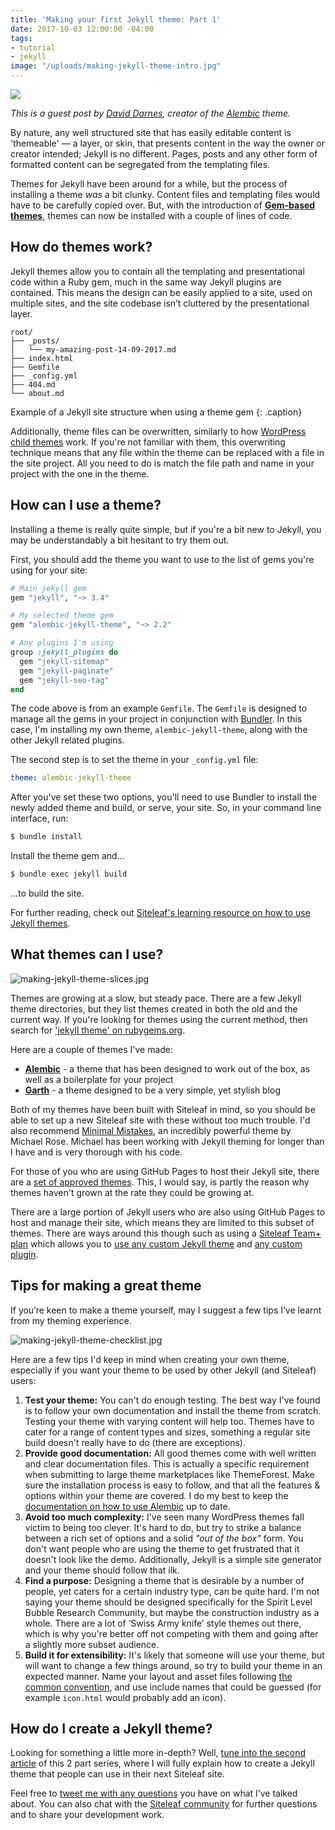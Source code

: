 ```yaml
---
title: 'Making your first Jekyll theme: Part 1'
date: 2017-10-03 12:00:00 -04:00
tags:
- tutorial
- jekyll
image: "/uploads/making-jekyll-theme-intro.jpg"
---
```


![](/uploads/making-jekyll-theme-intro.jpg)

*This is a guest post by [David Darnes](https://darn.es), creator of the [Alembic](https://alembic.darn.es) theme.*

By nature, any well structured site that has easily editable content is 'themeable' — a layer, or skin, that presents content in the way the owner or creator intended; Jekyll is no different. Pages, posts and any other form of formatted content can be segregated from the templating files. 

Themes for Jekyll have been around for a while, but the process of installing a theme *was* a bit clunky. Content files and templating files would have to be carefully copied over. But, with the introduction of [**Gem-based themes**](https://jekyllrb.com/docs/themes/), themes can now be installed with a couple of lines of code.



## How do themes work?

Jekyll themes allow you to contain all the templating and presentational code within a Ruby gem, much in the same way Jekyll plugins are contained. This means the design can be easily applied to a site, used on multiple sites, and the site codebase isn’t cluttered by the presentational layer.

```
root/
├── _posts/
│   └── my-amazing-post-14-09-2017.md
├── index.html
├── Gemfile
├── _config.yml
├── 404.md
└── about.md
```

Example of a Jekyll site structure when using a theme gem
{: .caption}

Additionally, theme files can be overwritten, similarly to how [WordPress child themes](https://code.tutsplus.com/articles/how-to-modify-the-parent-theme-behavior-within-the-child-theme--wp-31006) work. If you're not familiar with them, this overwriting technique means that any file within the theme can be replaced with a file in the site project. All you need to do is match the file path and name in your project with the one in the theme.

## How can I use a theme?

Installing a theme is really quite simple, but if you're a bit new to Jekyll, you may be understandably a bit hesitant to try them out.

First, you should add the theme you want to use to the list of gems you're using for your site:

```ruby
# Main jekyll gem
gem "jekyll", "~> 3.4"

# My selected theme gem
gem "alembic-jekyll-theme", "~> 2.2"

# Any plugins I'm using
group :jekyll_plugins do
  gem "jekyll-sitemap"
  gem "jekyll-paginate"
  gem "jekyll-seo-tag"
end
```

The code above is from an example `Gemfile`. The `Gemfile` is designed to manage all the gems in your project in conjunction with [Bundler](http://bundler.io/). In this case, I'm installing my own theme, `alembic-jekyll-theme`, along with the other Jekyll related plugins.

The second step is to set the theme in your `_config.yml` file:

```yaml
theme: alembic-jekyll-theme
```

After you've set these two options, you'll need to use Bundler to install the newly added theme and build, or serve, your site. So, in your command line interface, run:


```sh
$ bundle install
```

Install the theme gem and...

```sh
$ bundle exec jekyll build
```

...to build the site.

For further reading, check out [Siteleaf's learning resource on how to use Jekyll themes](https://learn.siteleaf.com/themes/gem-based-themes/).

## What themes can I use?

![making-jekyll-theme-slices.jpg](/uploads/making-jekyll-theme-slices.jpg)

Themes are growing at a slow, but steady pace. There are a few Jekyll theme directories, but they list themes created in both the old and the current way. If you're looking for themes using the current method, then search for ['jekyll theme' on rubygems.org](https://rubygems.org/search?query=jekyll+theme).

Here are a couple of themes I've made:

- [**Alembic**](https://alembic.darn.es) - a theme that has been designed to work out of the box, as well as a boilerplate for your project
- [**Garth**](https://garth.darn.es) - a theme designed to be a very simple, yet stylish blog

Both of my themes have been built with Siteleaf in mind, so you should be able to set up a new Siteleaf site with these without too much trouble. I'd also recommend [Minimal Mistakes](https://mmistakes.github.io/minimal-mistakes/), an incredibly powerful theme by Michael Rose. Michael has been working with Jekyll theming for longer than I have and is very thorough with his code.

For those of you who are using GitHub Pages to host their Jekyll site, there are a [set of approved themes](https://pages.github.com/themes/). This, I would say, is partly the reason why themes haven't grown at the rate they could be growing at.

There are a large portion of Jekyll users who are also using GitHub Pages to host and manage their site, which means they are limited to this subset of themes. There are ways around this though such as using a [Siteleaf Team+ plan](https://www.siteleaf.com/plans/) which allows you to [use any custom Jekyll theme](https://learn.siteleaf.com/themes/gem-based-themes/) and [any custom plugin](https://learn.siteleaf.com/themes/jekyll-plugins/#third-party-plugins).

## Tips for making a great theme

If you’re keen to make a theme yourself, may I suggest a few tips I’ve learnt from my theming experience.

![making-jekyll-theme-checklist.jpg](/uploads/making-jekyll-theme-checklist.jpg)

Here are a few tips I'd keep in mind when creating your own theme, especially if you want your theme to be used by other Jekyll (and Siteleaf) users:

1. **Test your theme:** You can't do enough testing. The best way I've found is to follow your own documentation and install the theme from scratch. Testing your theme with varying content will help too. Themes have to cater for a range of content types and sizes, something a regular site build doesn't really have to do (there are exceptions).
2. **Provide good documentation:** All good themes come with well written and clear documentation files. This is actually a specific requirement when submitting to large theme marketplaces like ThemeForest. Make sure the installation process is easy to follow, and that all the features & options within your theme are covered. I do my best to keep the [documentation on how to use Alembic](https://github.com/daviddarnes/alembic#alembic) up to date.
3. **Avoid too much complexity:** I've seen many WordPress themes fall victim to being too clever. It's hard to do, but try to strike a balance between a rich set of options and a solid *"out of the box"* form. You don't want people who are using the theme to get frustrated that it doesn't look like the demo. Additionally, Jekyll is a simple site generator and your theme should follow that ilk.
4. **Find a purpose:** Designing a theme that is desirable by a number of people, yet caters for a certain industry type, can be quite hard. I'm not saying your theme should be designed specifically for the Spirit Level Bubble Research Community, but maybe the construction industry as a whole. There are a lot of ‘Swiss Army knife’ style themes out there, which is why you're better off not competing with them and going after a slightly more subset audience.
5. **Build it for extensibility:** It's likely that someone will use your theme, but will want to change a few things around, so try to build your theme in an expected manner. Name your layout and asset files following [the common convention](https://jekyllrb.com/docs/structure/), and use include names that could be guessed (for example `icon.html` would probably add an icon).

## How do I create a Jekyll theme?

Looking for something a little more in-depth? Well, [tune into the second article](https://www.siteleaf.com/blog/making-your-first-jekyll-theme-part-2/) of this 2 part series, where I will fully explain how to create a Jekyll theme that people can use in their next Siteleaf site.

Feel free to [tweet me with any questions](https://twitter.com/DavidDarnes) you have on what I’ve talked about. You can also chat with the [Siteleaf community](https://community.siteleaf.com) for further questions and to share your development work.
